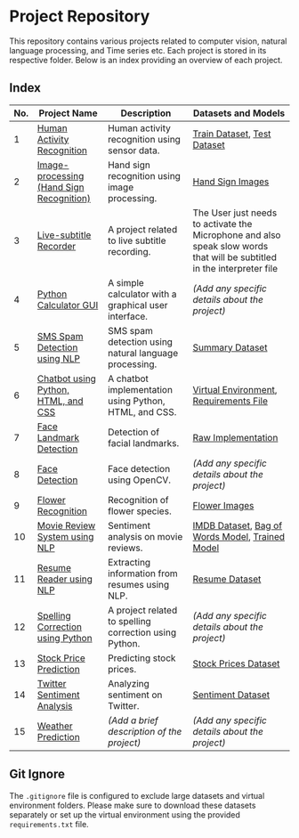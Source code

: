 # Project Repository

This repository contains various projects related to computer vision, natural language processing, and Time series etc. Each project is stored in its respective folder. Below is an index providing an overview of each project.

## Index

| No. | Project Name                                         | Description                                            | Datasets and Models                                        |
| --- | ---------------------------------------------------- | ------------------------------------------------------ | ----------------------------------------------------------- |
| 1   | [Human Activity Recognition](./Human%20Activity%20Recognition) | Human activity recognition using sensor data.         | [Train Dataset](./Human%20Activity%20Recognition/train.csv), [Test Dataset](./Human%20Activity%20Recognition/test.csv) |
| 2   | [Image-processing (Hand Sign Recognition)](./Image-processing%20(Hand%20Sign%20Recognition)) | Hand sign recognition using image processing.         | [Hand Sign Images](./Image-processing%20(Hand%20Sign%20Recognition)/data) |
| 3   | [Live-subtitle Recorder](./Live-subtitle%20Recorder) | A project related to live subtitle recording.         | The User just needs to activate the Microphone and also speak slow words that will be subtitled in the interpreter file              |
| 4   | [Python Calculator GUI](./Python%20Calculator%20GUI) | A simple calculator with a graphical user interface. | _(Add any specific details about the project)_              |
| 5   | [SMS Spam Detection using NLP](./SMS%20spam%20detection%20using%20NLP) | SMS spam detection using natural language processing. | [Summary Dataset](./SMS%20spam%20detection%20using%20NLP/summary.csv) |
| 6   | [Chatbot using Python, HTML, and CSS](./chatbot%20using%20python,%20Html%20and%20css) | A chatbot implementation using Python, HTML, and CSS. | [Virtual Environment](./chatbot%20using%20python,%20Html%20and%20css/venv), [Requirements File](./chatbot%20using%20python,%20Html%20and%20css/requirements.txt) |
| 7   | [Face Landmark Detection](./face%20Landmark%20detection) | Detection of facial landmarks.                        | [Raw Implementation](./face%20Landmark%20detection/raw.ipynb) |
| 8   | [Face Detection](./face%20detection)                 | Face detection using OpenCV.                          | _(Add any specific details about the project)_              |
| 9   | [Flower Recognition](./flower%20recognition)         | Recognition of flower species.                        | [Flower Images](./flower%20recognition/flowers)            |
| 10  | [Movie Review System using NLP](./movie%20review%20system%20NLP) | Sentiment analysis on movie reviews.                  | [IMDB Dataset](./movie%20review%20system%20NLP/IMDB-Dataset.csv), [Bag of Words Model](./movie%20review%20system%20NLP/bow.pkl), [Trained Model](./movie%20review%20system%20NLP/model1.pkl) |
| 11  | [Resume Reader using NLP](./resume%20reader%20NLP) | Extracting information from resumes using NLP.        | [Resume Dataset](./resume%20reader%20NLP/UpdatedResumeDataSet.csv) |
| 12  | [Spelling Correction using Python](./spelling%20correction%20using%20python) | A project related to spelling correction using Python. | _(Add any specific details about the project)_              |
| 13  | [Stock Price Prediction](./stock%20price%20prediction) | Predicting stock prices.                              | [Stock Prices Dataset](./stock%20price%20prediction/stonks.csv) |
| 14  | [Twitter Sentiment Analysis](./twitter%20sentiment%20analysis) | Analyzing sentiment on Twitter.                       | [Sentiment Dataset](./twitter%20sentiment%20analysis/Sentiment.csv) |
| 15  | [Weather Prediction](./weather%20prediction)         | _(Add a brief description of the project)_           | _(Add any specific details about the project)_              |

## Git Ignore
The `.gitignore` file is configured to exclude large datasets and virtual environment folders. Please make sure to download these datasets separately or set up the virtual environment using the provided `requirements.txt` file.
